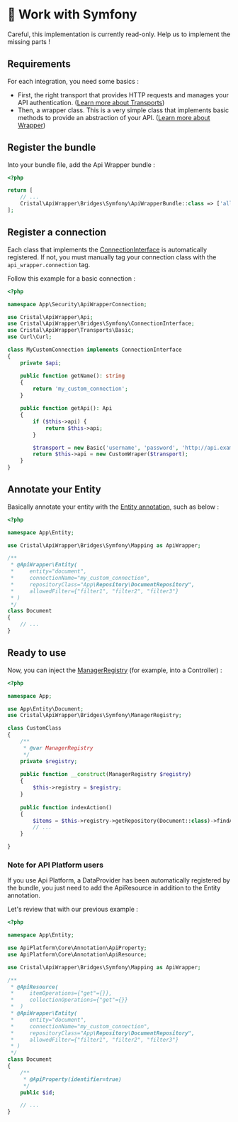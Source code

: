 # :book: Work with Symfony

Careful, this implementation is currently read-only. Help us to implement the missing parts !

## Requirements

For each integration, you need some basics :

- First, the right transport that provides HTTP requests and manages your API authentication. ([Learn more about Transports](more-about-transports.md))
- Then, a wrapper class. This is a very simple class that implements basic methods to provide an abstraction of your API. ([Learn more about Wrapper](more-about-wrapper.md))

## Register the bundle

Into your bundle file, add the Api Wrapper bundle :

```php
<?php

return [
    // ...
    Cristal\ApiWrapper\Bridges\Symfony\ApiWrapperBundle::class => ['all' => true],
];
```

## Register a connection

Each class that implements the [ConnectionInterface](../src/Bridges/Symfony/ConnectionInterface.php) is automatically registered. 
If not, you must manually tag your connection class with the `api_wrapper.connection` tag.

Follow this example for a basic connection :

```php
<?php

namespace App\Security\ApiWrapperConnection;

use Cristal\ApiWrapper\Api;
use Cristal\ApiWrapper\Bridges\Symfony\ConnectionInterface;
use Cristal\ApiWrapper\Transports\Basic;
use Curl\Curl;

class MyCustomConnection implements ConnectionInterface
{
    private $api;

    public function getName(): string
    {
        return 'my_custom_connection';
    }

    public function getApi(): Api
    {
        if ($this->api) {
            return $this->api;
        }

        $transport = new Basic('username', 'password', 'http://api.example.com/v1/', new Curl);
        return $this->api = new CustomWraper($transport);
    }
}
```

## Annotate your Entity

Basically annotate your entity with the [Entity annotation](../src/Bridges/Symfony/Mapping/Entity.php), such as below :

```php
<?php

namespace App\Entity;

use Cristal\ApiWrapper\Bridges\Symfony\Mapping as ApiWrapper;

/**
 * @ApiWrapper\Entity(
 *     entity="document",
 *     connectionName="my_custom_connection",
 *     repositoryClass="App\Repository\DocumentRepository",
 *     allowedFilter={"filter1", "filter2", "filter3"}
 * )
 */
class Document
{
    // ...
}
```

## Ready to use

Now, you can inject the [ManagerRegistry](../src/Bridges/Symfony/ManagerRegistry.php) (for example, into a Controller) :

```php
<?php

namespace App;

use App\Entity\Document;
use Cristal\ApiWrapper\Bridges\Symfony\ManagerRegistry;

class CustomClass
{
    /**
     * @var ManagerRegistry
     */
    private $registry;
    
    public function __construct(ManagerRegistry $registry)
    {
        $this->registry = $registry;
    }
    
    public function indexAction()
    {
        $items = $this->registry->getRepository(Document::class)->findAll();    
        // ...
    } 

}
```

### Note for API Platform users

If you use Api Platform, a DataProvider has been automatically registered by the bundle,
you just need to add the ApiResource in addition to the Entity annotation.

Let's review that with our previous example :

```php
<?php

namespace App\Entity;

use ApiPlatform\Core\Annotation\ApiProperty;
use ApiPlatform\Core\Annotation\ApiResource;

use Cristal\ApiWrapper\Bridges\Symfony\Mapping as ApiWrapper;

/**
 * @ApiResource(
 *     itemOperations={"get"={}},
 *     collectionOperations={"get"={}}
 *  )
 * @ApiWrapper\Entity(
 *     entity="document",
 *     connectionName="my_custom_connection",
 *     repositoryClass="App\Repository\DocumentRepository",
 *     allowedFilter={"filter1", "filter2", "filter3"}
 * )
 */
class Document
{
    /**
     * @ApiProperty(identifier=true)
     */
    public $id;

    // ...
}
```

